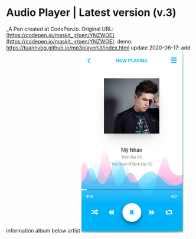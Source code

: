 # Audio Player | Latest version (v.3)
 _A Pen created at CodePen.io. Original URL: [https://codepen.io/maskit_jr/pen/YNZWOE](https://codepen.io/maskit_jr/pen/YNZWOE).
demo: 
 https://tuannvbg.github.io/mp3playerUI/index.html
update 2020-06-17: add information album below artist
<img src="https://github.com/tuannvbg/mp3playerUI/blob/master/MP3PlayerUIAlbum.PNG?raw=true"/>
